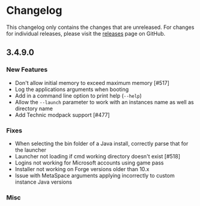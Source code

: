 # Changelog

This changelog only contains the changes that are unreleased. For changes for individual releases, please visit the
[releases](https://github.com/ATLauncher/ATLauncher/releases) page on GitHub.

## 3.4.9.0

### New Features
- Don't allow initial memory to exceed maximum memory [#517]
- Log the applications arguments when booting
- Add in a command line option to print help (`--help`)
- Allow the `--launch` parameter to work with an instances name as well as directory name
- Add Technic modpack support [#477]

### Fixes
- When selecting the bin folder of a Java install, correctly parse that for the launcher
- Launcher not loading if cmd working directory doesn't exist [#518]
- Logins not working for Microsoft accounts using game pass
- Installer not working on Forge versions older than 10.x
- Issue with MetaSpace arguments applying incorrectly to custom instance Java versions

### Misc

